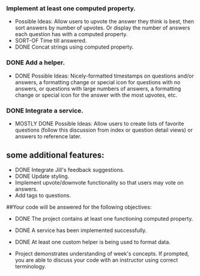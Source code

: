 ### Implement at least one computed property.
 - Possible Ideas: Allow users to upvote the answer they think is best, then sort answers by number of upvotes. Or display the number of answers each question has with a computed property.
 - SORT-OF Time till answered.
 - DONE Concat strings using computed property.

### DONE Add a helper.
 - DONE Possible Ideas: Nicely-formatted timestamps on questions and/or answers, a formatting change or special icon for questions with no answers, or questions with large numbers of answers, a formatting change or special icon for the answer with the most upvotes, etc.

### DONE Integrate a service.
 - MOSTLY DONE Possible Ideas: Allow users to create lists of favorite questions (follow this discussion from index or question detail views) or answers to reference later.

## some additional features:
 * DONE Integrate Jill's feedback suggestions.
 * DONE Update styling.
 * Implement upvote/downvote functionality so that users may vote on answers.
 * Add tags to questions.

##Your code will be answered for the following objectives:
 * DONE The project contains at least one functioning computed property.
 * DONE A service has been implemented successfully.
 * DONE At least one custom helper is being used to format data.

 * Project demonstrates understanding of week's concepts. If prompted, you are able to discuss your code with an instructor using correct terminology.
